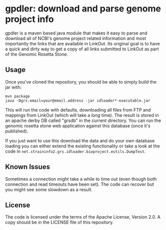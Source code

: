 gpdler: download and parse genome project info
==============================================

gpdler is a maven based java module that makes it easy to parse and download
all of NCBI's genome project related information and most importantly the
links that are available in LinkOut. Its original goal is to have a quick and
dirty way to get a copy of all links submitted to LinkOut as part of the
Genomic Rosetta Stone.

Usage
-----
Once you've cloned the repository, you should be able to simply build the jar
with:

    mvn package
    java -Dgrs.email=your@email.address -jar idloader*-executable.jar

This will run the code with defaults, downloading all files from FTP and
mappings from LinkOut (which will take a *long* time). The result is stored
in an apache derby DB called "grsdb" in the current directory. You can run the
genomic rosetta stone web application against this database (once it's
published).

If you just want to use this download the data and do your own database
loading you can either extend the existing functionality or take a look at the
code in `net.straininfo2.grs.idloader.bioproject.eutils.DumpTest`.

Known Issues
------------
Sometimes a connection might take a while to time out (even though both
connection and read timeouts have been set). The code can recover but
you might see some slowdown as a result.

License
-------
The code is licensed under the terms of the Apache License, Version 2.0. A
copy should be in the LICENSE file of this repository.
